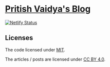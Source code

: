 # [Pritish Vaidya's Blog](https://blog.pritishvaidya.dev)

[![Netlify Status](https://api.netlify.com/api/v1/badges/c9ad371c-7ae3-480e-9fe6-6d60e7a62a18/deploy-status)](https://app.netlify.com/sites/pritish-vaidya-blog/deploys)

## Licenses

The code licensed under [MIT](LICENSE.md).

The articles / posts are licensed under [CC BY 4.0](LICENSE.md).